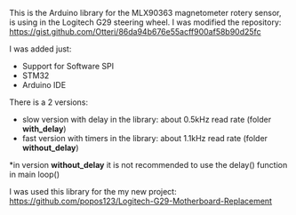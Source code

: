 This is the Arduino library for the MLX90363 magnetometer rotery sensor, is using in the Logitech G29 steering wheel.
I was modified the repository:
https://gist.github.com/Otteri/86da94b676e55acff900af58b90d25fc

I was added just:
- Support for Software SPI
- STM32
- Arduino IDE

There is a 2 versions:
- slow version with delay in the library: about 0.5kHz read rate (folder **with_delay**)
- fast version with timers in the library: about 1.1kHz read rate (folder **without_delay**)

*in version **without_delay** it is not recommended to use the delay() function in main loop()

I was used this library for the my new project:
https://github.com/popos123/Logitech-G29-Motherboard-Replacement
